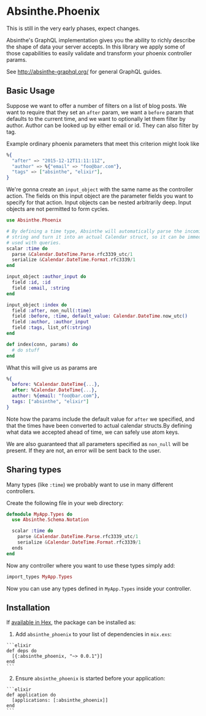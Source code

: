 # Absinthe.Phoenix

This is still in the very early phases, expect changes.

Absinthe's GraphQL implementation gives you the ability to richly describe the
shape of data your server accepts. In this library we apply some of those capabilities
to easily validate and transform your phoenix controller params.

See http://absinthe-graphql.org/ for general GraphQL guides.

## Basic Usage

Suppose we want to offer a number of filters on a list of blog posts. We want to
require that they set an `after` param, we want a `before` param that defaults
to the current time, and we want to optionally let them filter by author. Author
can be looked up by either email or id. They can also filter by tag.

Example ordinary phoenix parameters that meet this criterion might look like
```elixir
%{
  "after" => "2015-12-12T11:11:11Z",
  "author" => %{"email" => "foo@bar.com"},
  "tags" => ["absinthe", "elixir"],
}
```

We're gonna create an `input_object` with the same name as the controller action.
The fields on this input object are the parameter fields you want to specify
for that action. Input objects can be nested arbitrarily deep. Input objects are
not permitted to form cycles.

```elixir
use Absinthe.Phoenix

# By defining a time type, Absinthe will automatically parse the incoming
# string and turn it into an actual Calendar struct, so it can be immediately
# used with queries.
scalar :time do
  parse &Calendar.DateTime.Parse.rfc3339_utc/1
  serialize &Calendar.DateTime.Format.rfc3339/1
end

input_object :author_input do
  field :id, :id
  field :email, :string
end

input_object :index do
  field :after, non_null(:time)
  field :before, :time, default_value: Calendar.DateTime.now_utc()
  field :author, :author_input
  field :tags, list_of(:string)
end

def index(conn, params) do
  # do stuff
end
```

What this will give us as params are

```elixir
%{
  before: %Calendar.DateTime{...},
  after: %Calendar.DateTime{...},
  author: %{email: "foo@bar.com"},
  tags: ["absinthe", "elixir"]
}
```

Note how the params include the default value for `after` we specified, and that
the times have been converted to actual calendar structs.By defining what data
we accepted ahead of time, we can safely use atom keys.

We are also guaranteed that all parameters specified as `non_null` will be present.
If they are not, an error will be sent back to the user.

## Sharing types

Many types (like `:time`) we probably want to use in many different controllers.

Create the following file in your web directory:
```elixir
defmodule MyApp.Types do
  use Absinthe.Schema.Notation

  scalar :time do
    parse &Calendar.DateTime.Parse.rfc3339_utc/1
    serialize &Calendar.DateTime.Format.rfc3339/1
  ends
end
```

Now any controller where you want to use these types simply add:
```elixir
import_types MyApp.Types
```

Now you can use any types defined in `MyApp.Types` inside your controller.

## Installation

If [available in Hex](https://hex.pm/docs/publish), the package can be installed as:

  1. Add `absinthe_phoenix` to your list of dependencies in `mix.exs`:

    ```elixir
    def deps do
      [{:absinthe_phoenix, "~> 0.0.1"}]
    end
    ```

  2. Ensure `absinthe_phoenix` is started before your application:

    ```elixir
    def application do
      [applications: [:absinthe_phoenix]]
    end
    ```
